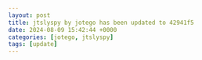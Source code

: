 ```yaml
---
layout: post
title: jtslyspy by jotego has been updated to 42941f5
date: 2024-08-09 15:42:44 +0000
categories: [jotego, jtslyspy]
tags: [update]
---
```


